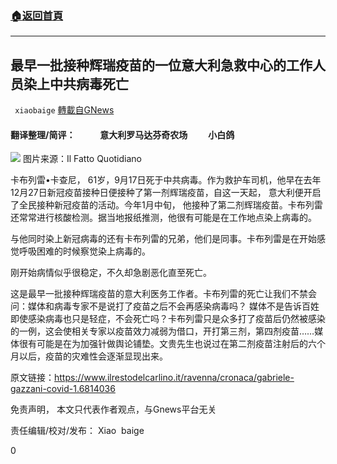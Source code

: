 ###  [:house:返回首頁](https://github.com/ourhimalayas/txt)
---


## 最早一批接种辉瑞疫苗的一位意大利急救中心的工作人员染上中共病毒死亡
` xiaobaige` [轉載自GNews](https://gnews.org/zh-hans/1542675/)

#### 翻译整理/简评：            意大利罗马达芬奇农场          小白鸽
![](https://assets.gnews.org/wp-content/uploads/2021/09/Schermata-2021-09-18-alle-23.38.19.png)
图片来源：Il Fatto Quotidiano

卡布列雷•卡查尼， 61岁，9月17日死于中共病毒。作为救护车司机，他早在去年12月27日新冠疫苗接种日便接种了第一剂辉瑞疫苗，自这一天起， 意大利便开启了全民接种新冠疫苗的活动。今年1月中旬， 他接种了第二剂辉瑞疫苗。卡布列雷还常常进行核酸检测。据当地报纸推测，他很有可能是在工作地点染上病毒的。

与他同时染上新冠病毒的还有卡布列雷的兄弟，他们是同事。卡布列雷是在开始感觉呼吸困难的时候察觉染上病毒的。

刚开始病情似乎很稳定，不久却急剧恶化直至死亡。

这是最早一批接种辉瑞疫苗的意大利医务工作者。卡布列雷的死亡让我们不禁会问：媒体和病毒专家不是说打了疫苗之后不会再感染病毒吗？ 媒体不是告诉百姓即使感染病毒也只是轻症，不会死亡吗？卡布列雷只是众多打了疫苗后仍然被感染的一例，这会使相关专家以疫苗效力减弱为借口，开打第三剂，第四剂疫苗……媒体很有可能是在为加强针做舆论铺垫。文贵先生也说过在第二剂疫苗注射后的六个月以后，疫苗的灾难性会逐渐显现出来。

原文链接：https://www.ilrestodelcarlino.it/ravenna/cronaca/gabriele-gazzani-covid-1.6814036

免责声明， 本文只代表作者观点，与Gnews平台无关

责任编辑/校对/发布： Xiao  baige

0
